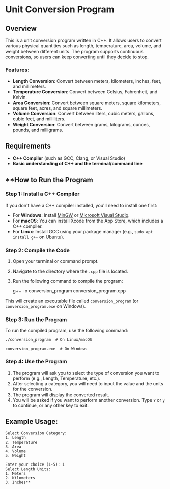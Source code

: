 Unit Conversion Program
=======================

Overview
--------

This is a unit conversion program written in C++. It allows users to convert various physical quantities such as length, temperature, area, volume, and weight between different units. The program supports continuous conversions, so users can keep converting until they decide to stop.

### Features:

*   **Length Conversion**: Convert between meters, kilometers, inches, feet, and millimeters.
*   **Temperature Conversion**: Convert between Celsius, Fahrenheit, and Kelvin.
*   **Area Conversion**: Convert between square meters, square kilometers, square feet, acres, and square millimeters.
*   **Volume Conversion**: Convert between liters, cubic meters, gallons, cubic feet, and milliliters.
*   **Weight Conversion**: Convert between grams, kilograms, ounces, pounds, and milligrams.

Requirements
------------

*   **C++ Compiler** (such as GCC, Clang, or Visual Studio)
*   **Basic understanding of C++ and the terminal/command line**

**How to Run the Program
----------------------

### Step 1: Install a C++ Compiler

If you don't have a C++ compiler installed, you'll need to install one first:

*   For **Windows**: Install [MinGW](http://www.mingw.org/) or [Microsoft Visual Studio](https://visualstudio.microsoft.com/).
*   For **macOS**: You can install Xcode from the App Store, which includes a C++ compiler.
*   For **Linux**: Install GCC using your package manager (e.g., `sudo apt install g++` on Ubuntu).

### Step 2: Compile the Code

1.  Open your terminal or command prompt.
2.  Navigate to the directory where the `.cpp` file is located.
3.  Run the following command to compile the program:

    g++ -o conversion_program conversion_program.cpp

This will create an executable file called `conversion_program` (or `conversion_program.exe` on Windows).

### Step 3: Run the Program

To run the compiled program, use the following command:

    ./conversion_program  # On Linux/macOS

    conversion_program.exe  # On Windows

### Step 4: Use the Program

1.  The program will ask you to select the type of conversion you want to perform (e.g., Length, Temperature, etc.).
2.  After selecting a category, you will need to input the value and the units for the conversion.
3.  The program will display the converted result.
4.  You will be asked if you want to perform another conversion. Type `Y` or `y` to continue, or any other key to exit.

Example Usage:
--------------

    
    Select Conversion Category:
    1. Length
    2. Temperature
    3. Area
    4. Volume
    5. Weight
    
    Enter your choice (1-5): 1
    Select Length Units:
    1. Meters
    2. Kilometers
    3. Inches**